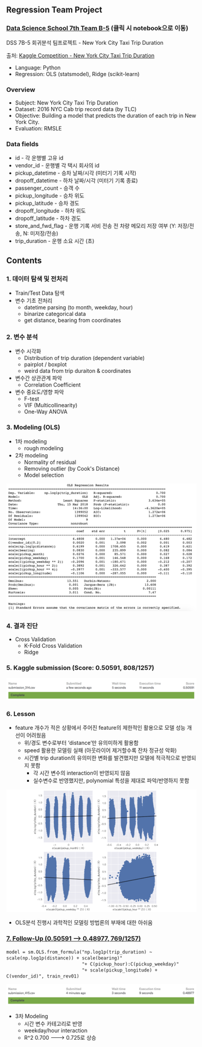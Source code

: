 ## Regression Team Project

### [Data Science School 7th Team B-5](https://github.com/novdov/dss7b5-nyctaxi/blob/master/main/5%ED%8C%80(committer)_B_%EB%B0%9C%ED%91%9C%EC%9E%90%EB%A3%8C.ipynb) (클릭 시 notebook으로 이동)

DSS 7B-5 회귀분석 팀프로젝트 - New York City Taxi Trip Duration

출처: [Kaggle Competition - New York City Taxi Trip Duration](https://www.kaggle.com/c/nyc-taxi-trip-duration)

- Language: Python
- Regression: OLS (statsmodel), Ridge (scikit-learn)

### Overview

- Subject: New York City Taxi Trip Duration
- Dataset: 2016 NYC Cab trip record data (by TLC)
- Objective: Building a model that predicts the duration of each trip in New York City.
- Evaluation: RMSLE 

### Data fields

- id - 각 운행별 고유 id
- vendor_id - 운행별 각 택시 회사의 id
- pickup_datetime - 승차 날짜/시각 (미터기 기록 시작)
- dropoff_datetime - 하차 날짜/시각 (미터기 기록 종료)
- passenger_count - 승객 수
- pickup_longitude - 승차 위도
- pickup_latitude - 승차 경도
- dropoff_longitude - 하차 위도
- dropoff_latitude - 하차 경도
- store_and_fwd_flag - 운행 기록 서비 전송 전 차량 메모리 저장 여부 (Y: 저장/전송, N: 미저장/전송)
- trip_duration - 운행 소요 시간 (초)



## Contents

### 1. 데이터 탐색 및 전처리
- Train/Test Data 탐색
- 변수 기초 전처리
  - datetime parsing (to month, weekday, hour)
  - binarize categorical data
  - get distance, bearing from coordinates

### 2. 변수 분석
- 변수 시각화
  - Distribution of trip duration (dependent variable)
  - pairplot / boxplot
  - weird data from trip duraiton & coordinates
- 변수간 상관관계 파악
  - Correlation Coefficient
- 변수 중요도/영향 파악
  - F-test
  - VIF (Multicollinearity)
  - One-Way ANOVA

### 3. Modeling (OLS)
- 1차 modeling
    - rough modeling
- 2차 modeling
    - Normality of residual
    - Removing outlier (by Cook's Distance)
    - Model selection
<img src="https://github.com/novdov/dss7b5-nyctaxi/blob/master/img/model2.png?raw=true">

### 4. 결과 진단
- Cross Validation
  - K-Fold Cross Validation
  - Ridge

### 5. Kaggle submission (Score: 0.50591, 808/1257)
<img src="https://github.com/novdov/dss7b5-nyctaxi/blob/master/img/rkaggle_submission_0314_02.png?raw=true">

### 6. Lesson

- feature 개수가 적은 상황에서 주어진 feature의 제한적인 활용으로 모델 성능 개선이 어려웠음
    - 위/경도 변수로부터 ‘distance’만 유의미하게 활용함
    - speed 활용한 모델링 실패 (아웃라이어 제거할수록 잔차 정규성 악화)
    - 시간별 trip duration의 유의미한 변화를 발견했지만 모델에 적극적으로 반영되지 못함
        - 각 시간 변수의 interaction이 반영되지 않음
        - 실수변수로 반영했지만, polynomial 특성을 제대로 파악/반영하지 못함

<img src="https://github.com/novdov/dss7b5-nyctaxi/blob/master/img/model1_partial.png?raw=true">

- OLS분석 진행시 과학적인 모델링 방법론의 부재에 대한 아쉬움

### [7. Follow-Up (0.50591 --> 0.48977, 769/1257)](https://github.com/novdov/dss7b5-nyctaxi/blob/master/main/5%ED%8C%80(committer)_B_%EB%B0%9C%ED%91%9C%EC%9E%90%EB%A3%8C-followup.ipynb)

```
model = sm.OLS.from_formula("np.log1p(trip_duration) ~ scale(np.log1p(distance)) + scale(bearing)"
                            "+ C(pickup_hour):C(pickup_weekday)"
                            "+ scale(pickup_longitude) + C(vendor_id)", train_rev01)
```

<img src="https://github.com/novdov/dss7b5-nyctaxi/blob/master/img/kaggle_submission_0415.png?raw=true">

- 3차 Modeling
    - 시간 변수 카테고리로 반영
    - weekday/hour interaction
    -  R^2 0.700 ---> 0.725로 상승
